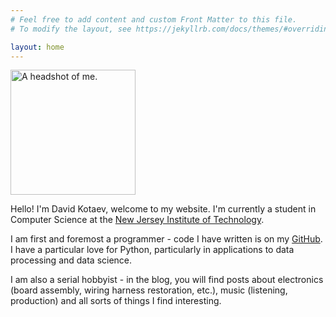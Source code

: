 ```yaml
---
# Feel free to add content and custom Front Matter to this file.
# To modify the layout, see https://jekyllrb.com/docs/themes/#overriding-theme-defaults

layout: home
---
```

<img src="{{site.url}}{{site.baseurl}}/static/images/headshot.jpg" alt="A headshot of me." width="200px"/>

Hello! I'm David Kotaev, welcome to my website. I'm currently a student in Computer Science at the [New Jersey Institute of Technology](https://www.njit.edu/).

I am first and foremost a programmer - code I have written is on my [GitHub](https://github.com/flexadecimal). I have a particular love for Python, particularly in applications to data processing and data science.

I am also a serial hobbyist - in the blog, you will find posts about electronics (board assembly, wiring harness restoration, etc.), music (listening, production) and all sorts of things I find interesting.